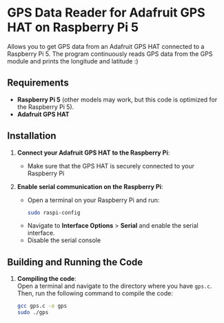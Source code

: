 # GPS Data Reader for Adafruit GPS HAT on Raspberry Pi 5

Allows you to get GPS data from an Adafruit GPS HAT connected to a Raspberry Pi 5. The program continuously reads GPS data from the GPS module and prints the longitude and latitude :)

## Requirements

- **Raspberry Pi 5** (other models may work, but this code is optimized for the Raspberry Pi 5).
- **Adafruit GPS HAT**
## Installation

1. **Connect your Adafruit GPS HAT to the Raspberry Pi**:
   - Make sure that the GPS HAT is securely connected to your Raspberry Pi

2. **Enable serial communication on the Raspberry Pi**:
   - Open a terminal on your Raspberry Pi and run:
     ```bash
     sudo raspi-config
     ```
   - Navigate to **Interface Options** > **Serial** and enable the serial interface.
   - Disable the serial console


## Building and Running the Code

1. **Compiling the code**:  
   Open a terminal and navigate to the directory where you have `gps.c`. Then, run the following command to compile the code:
   ```bash
   gcc gps.c -o gps
   sudo ./gps

